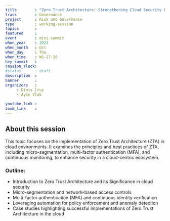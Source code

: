 ```yaml
---
title        : "Zero Trust Architecture: Strengthening Cloud Security Posture (Panel) "
track        : Governance
project      : Risk and Governance
type         : working-session
topics       :
featured     :
event        : mini-summit
when_year    : 2023
when_month   : Oct
when_day     : Thu
when_time    : WS-17-18
hey_summit   : 
session_slack:
#status      : draft
description  :
banner       : 
organizers   :
     - Dinis Cruz
     - Ayse Vlok
     
youtube_link : 
zoom_link    : 
---
```


## About this session
This topic focuses on the implementation of Zero Trust Architecture (ZTA) in cloud environments. It examines the principles and best practices of ZTA, including micro-segmentation, multi-factor authentication (MFA), and continuous monitoring, to enhance security in a cloud-centric ecosystem.

### Outline:
- Introduction to Zero Trust Architecture and its Significance in cloud security
- Micro-segmentation and network-based access controls
- Multi-factor authentication (MFA) and continuous identity verification
- Leveraging automation for policy enforcement and anomaly detection
- Case studies highlighting successful implementations of Zero Trust Architecture in the cloud

